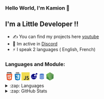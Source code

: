 ### Hello World, I'm Kamion  👋

## I'm a Little Developer !!

- ✍ You can find my projects here [youtube]
- 💬 Im active in [Discord]
- ⚡ I speak 2 languages ( English, French)

### Languages and Module:

[<img align="left" alt="HTML5" width="26px" src="https://raw.githubusercontent.com/github/explore/80688e429a7d4ef2fca1e82350fe8e3517d3494d/topics/html/html.png" />][youtube]
[<img align="left" alt="CSS" width="26px" src="https://raw.githubusercontent.com/github/explore/80688e429a7d4ef2fca1e82350fe8e3517d3494d/topics/css/css.png" />][youtube]
[<img align="left" alt="JavaScript" width="26px" src="https://raw.githubusercontent.com/github/explore/80688e429a7d4ef2fca1e82350fe8e3517d3494d/topics/javascript/javascript.png"
/>][youtube]
[<img align="left" alt="Lua" width="26px" src="https://raw.githubusercontent.com/github/explore/80688e429a7d4ef2fca1e82350fe8e3517d3494d/topics/lua/lua.png" />][youtube] 
[<img align="left" alt="Sql" width="26px" src="https://raw.githubusercontent.com/github/explore/80688e429a7d4ef2fca1e82350fe8e3517d3494d/topics/sql/sql.png" />][youtube]
[<img align="left" alt="Node.js" width="26px" src="https://raw.githubusercontent.com/github/explore/80688e429a7d4ef2fca1e82350fe8e3517d3494d/topics/nodejs/nodejs.png" />][youtube]

<br />
<br />
<details>
  <summary>:zap: Languages</summary>
  <img align="left" alt="Kamion GitHub Top Languages" src="https://github-readme-stats.vercel.app/api/top-langs/?username=Kamionn" />
</details>

<details>
  <summary>:zap: GitHub Stats</summary>
  <img align="left" alt="Kamion Stats" src="https://github-readme-stats.vercel.app/api?username=Kamionn&show_icons=true&hide_border=true" />
</details>

[youtube]: https://www.youtube.com/channel/UCW66YtCyfwE-03dvabvq1fQ
[Discord]: https://discord.gg/QWzGAKXwnC
